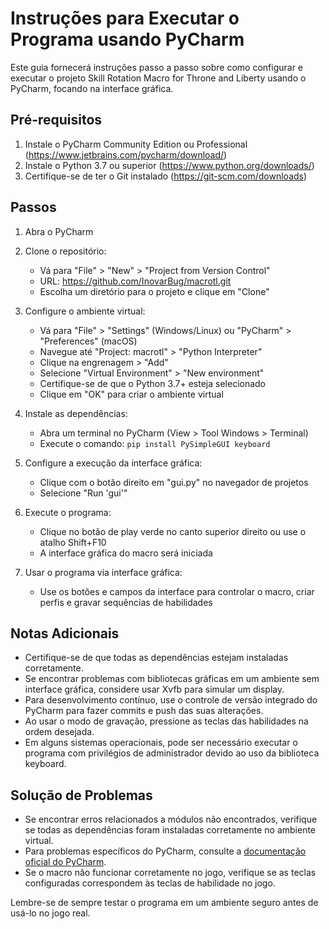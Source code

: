 # Instruções para Executar o Programa usando PyCharm

Este guia fornecerá instruções passo a passo sobre como configurar e executar o projeto Skill Rotation Macro for Throne and Liberty usando o PyCharm, focando na interface gráfica.

## Pré-requisitos

1. Instale o PyCharm Community Edition ou Professional (https://www.jetbrains.com/pycharm/download/)
2. Instale o Python 3.7 ou superior (https://www.python.org/downloads/)
3. Certifique-se de ter o Git instalado (https://git-scm.com/downloads)

## Passos

1. Abra o PyCharm

2. Clone o repositório:
   - Vá para "File" > "New" > "Project from Version Control"
   - URL: https://github.com/InovarBug/macrotl.git
   - Escolha um diretório para o projeto e clique em "Clone"

3. Configure o ambiente virtual:
   - Vá para "File" > "Settings" (Windows/Linux) ou "PyCharm" > "Preferences" (macOS)
   - Navegue até "Project: macrotl" > "Python Interpreter"
   - Clique na engrenagem > "Add"
   - Selecione "Virtual Environment" > "New environment"
   - Certifique-se de que o Python 3.7+ esteja selecionado
   - Clique em "OK" para criar o ambiente virtual

4. Instale as dependências:
   - Abra um terminal no PyCharm (View > Tool Windows > Terminal)
   - Execute o comando: `pip install PySimpleGUI keyboard`

5. Configure a execução da interface gráfica:
   - Clique com o botão direito em "gui.py" no navegador de projetos
   - Selecione "Run 'gui'"

6. Execute o programa:
   - Clique no botão de play verde no canto superior direito ou use o atalho Shift+F10
   - A interface gráfica do macro será iniciada

7. Usar o programa via interface gráfica:
   - Use os botões e campos da interface para controlar o macro, criar perfis e gravar sequências de habilidades

## Notas Adicionais

- Certifique-se de que todas as dependências estejam instaladas corretamente.
- Se encontrar problemas com bibliotecas gráficas em um ambiente sem interface gráfica, considere usar Xvfb para simular um display.
- Para desenvolvimento contínuo, use o controle de versão integrado do PyCharm para fazer commits e push das suas alterações.
- Ao usar o modo de gravação, pressione as teclas das habilidades na ordem desejada.
- Em alguns sistemas operacionais, pode ser necessário executar o programa com privilégios de administrador devido ao uso da biblioteca keyboard.

## Solução de Problemas

- Se encontrar erros relacionados a módulos não encontrados, verifique se todas as dependências foram instaladas corretamente no ambiente virtual.
- Para problemas específicos do PyCharm, consulte a [documentação oficial do PyCharm](https://www.jetbrains.com/help/pycharm/quick-start-guide.html).
- Se o macro não funcionar corretamente no jogo, verifique se as teclas configuradas correspondem às teclas de habilidade no jogo.

Lembre-se de sempre testar o programa em um ambiente seguro antes de usá-lo no jogo real.
